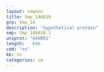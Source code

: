 ```yaml
---
layout: smgene
title: Smp_146610
grp: Smp_14
description: "hypothetical protein"
smp: Smp_146610.1
uniprot: "G4VBR1"
length:   696
cdd: "ns"
kk: ns
categories: sm
---
```

